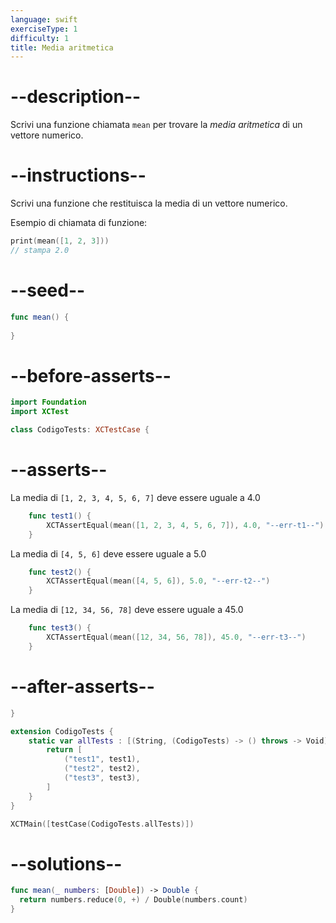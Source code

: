 ```yaml
---
language: swift
exerciseType: 1
difficulty: 1
title: Media aritmetica
---
```


# --description--

Scrivi una funzione chiamata `mean` per trovare la _media aritmetica_ di un vettore numerico.

# --instructions--

Scrivi una funzione che restituisca la media di un vettore numerico.

Esempio di chiamata di funzione:
```swift
print(mean([1, 2, 3]))
// stampa 2.0
```

# --seed--

```swift
func mean() {
    
}
```

# --before-asserts--

```swift
import Foundation
import XCTest

class CodigoTests: XCTestCase {
```

# --asserts--

La media di `[1, 2, 3, 4, 5, 6, 7]` deve essere uguale a 4.0

```swift
    func test1() {
        XCTAssertEqual(mean([1, 2, 3, 4, 5, 6, 7]), 4.0, "--err-t1--")
    }
```

La media di `[4, 5, 6]` deve essere uguale a 5.0

```swift
    func test2() {
        XCTAssertEqual(mean([4, 5, 6]), 5.0, "--err-t2--")
    }
```

La media di `[12, 34, 56, 78]` deve essere uguale a 45.0

```swift
    func test3() {
        XCTAssertEqual(mean([12, 34, 56, 78]), 45.0, "--err-t3--")
    }
```

# --after-asserts--

```swift
}

extension CodigoTests {
    static var allTests : [(String, (CodigoTests) -> () throws -> Void)] {
        return [
            ("test1", test1),
            ("test2", test2),
            ("test3", test3),
        ]
    }
}

XCTMain([testCase(CodigoTests.allTests)])
```

# --solutions--

```swift
func mean(_ numbers: [Double]) -> Double {
  return numbers.reduce(0, +) / Double(numbers.count)
}
```
